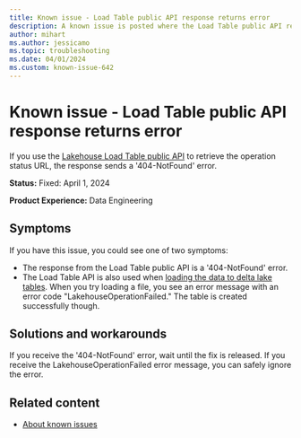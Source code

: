 ```yaml
---
title: Known issue - Load Table public API response returns error
description: A known issue is posted where the Load Table public API response returns an error.
author: mihart
ms.author: jessicamo
ms.topic: troubleshooting  
ms.date: 04/01/2024
ms.custom: known-issue-642
---
```


# Known issue - Load Table public API response returns error

If you use the [Lakehouse Load Table public API](/rest/api/fabric/lakehouse/tables/load-table?tabs=HTTP) to retrieve the operation status URL, the response sends a '404-NotFound' error.

**Status:** Fixed: April 1, 2024

**Product Experience:** Data Engineering

## Symptoms

If you have this issue, you could see one of two symptoms:

- The response from the Load Table public API is a '404-NotFound' error.
- The Load Table API is also used when [loading the data to delta lake tables](../../data-engineering/load-to-tables.md). When you try loading a file, you see an error message with an error code "LakehouseOperationFailed." The table is created successfully though.

## Solutions and workarounds

If you receive the '404-NotFound' error, wait until the fix is released. If you receive the LakehouseOperationFailed error message, you can safely ignore the error.

## Related content

- [About known issues](https://support.fabric.microsoft.com/known-issues)
